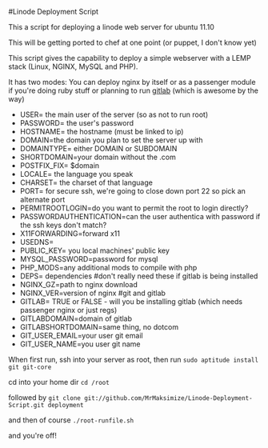 #Linode Deployment Script

This a script for deploying a linode web server for ubuntu 11.10

This will be getting ported to chef at one point (or puppet, I don't know yet)

This script gives the capability to deploy a simple webserver with a LEMP stack (Linux, NGINX, MySQL and PHP).

It has two modes:
You can deploy nginx by itself or as a passenger module if you're doing ruby stuff or planning to run [gitlab](http://www.gitlabhq.com) (which is awesome by the way)


* USER= the main user of the server (so as not to run root)
* PASSWORD= the user's password
* HOSTNAME= the hostname (must be linked to ip)
* DOMAIN=the domain you plan to set the server up with
* DOMAINTYPE= either DOMAIN or SUBDOMAIN
* SHORTDOMAIN=your domain without the .com
* POSTFIX_FIX= \$domain
* LOCALE= the language you speak
* CHARSET= the charset of that language
* PORT= for secure ssh, we're going to close down port 22 so pick an alternate port
* PERMITROOTLOGIN=do you want to permit the root to login directly?
* PASSWORDAUTHENTICATION=can the user authentica with password if the ssh keys don't match?
* X11FORWARDING=forward x11
* USEDNS=
* PUBLIC_KEY= you local machines' public key
* MYSQL_PASSWORD=password for mysql
* PHP_MODS=any additional mods to compile with php
* DEPS= dependencies
#don't really need these if gitlab is being installed
* NGINX_GZ=path to nginx download
* NGINX_VER=version of nginx
#git and gitlab
* GITLAB= TRUE or FALSE - will you be installing gitlab (which needs passenger nginx or just regs)
* GITLABDOMAIN=domain of gitlab
* GITLABSHORTDOMAIN=same thing, no dotcom
* GIT_USER_EMAIL=your user git email
* GIT_USER_NAME=you user git name

When first run, ssh into your server as root, then run `sudo aptitude install git git-core`  

cd into your home dir `cd /root`  

followed by `git clone git://github.com/MrMaksimize/Linode-Deployment-Script.git deployment`  


and then of course `./root-runfile.sh`

and you're off!